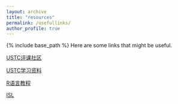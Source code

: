 ```yaml
---
layout: archive
title: "resources"
permalink: /usefullinks/
author_profile: true
---
```

{% include base_path %}
Here are some links that might be useful.

[USTC评课社区](icourse.club)

[USTC学习资料](https://www.zhangjy9610.me/USTCdata.html)

[R语言教程](https://www.math.pku.edu.cn/teachers/lidf/docs/Rbook/html/_Rbook/index.html)

[ISL](https://static1.squarespace.com/static/5ff2adbe3fe4fe33db902812/t/6062a083acbfe82c7195b27d/1617076404560/ISLR%2BSeventh%2BPrinting.pdf)
